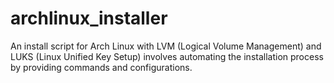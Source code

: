 # archlinux_installer
An install script for Arch Linux with LVM (Logical Volume Management) and LUKS (Linux Unified Key Setup) involves automating the installation process by providing commands and configurations.
